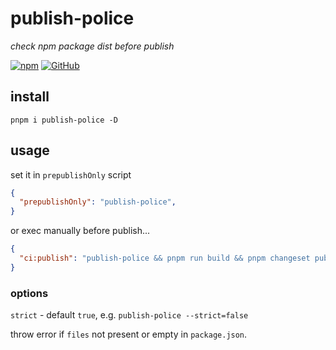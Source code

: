 # publish-police
*check npm package dist before publish*

[![npm](https://img.shields.io/npm/v/publish-police)](https://github.com/JiangWeixian/publish-police) [![GitHub](https://img.shields.io/npm/l/publish-police)](https://github.com/JiangWeixian/publish-police)

## install 

```console
pnpm i publish-police -D
```

## usage

set it in `prepublishOnly` script

```json
{
  "prepublishOnly": "publish-police",
}
```

or exec manually before publish...

```json
{
  "ci:publish": "publish-police && pnpm run build && pnpm changeset publish",
}
```

### options

`strict` - default `true`, e.g. `publish-police --strict=false`

throw error if `files` not present or empty in `package.json`.
